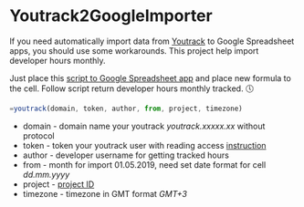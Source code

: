 # Youtrack2GoogleImporter

If you need automatically import data from [Youtrack](https://www.jetbrains.com/youtrack/) to Google Spreadsheet apps, you should use some workarounds. This project help import developer hours monthly. 

Just place this [script to Google Spreadsheet app](https://developers.google.com/apps-script/) and place new formula to the cell. Follow script return developer hours monthly tracked. 🕔

```js
=youtrack(domain, token, author, from, project, timezone)
```

- domain - domain name your youtrack _youtrack.xxxxx.xx_ without protocol
- token - token your youtrack user with reading access [instruction](https://www.jetbrains.com/help/youtrack/standalone/Manage-Permanent-Token.html)
- author - developer username for getting tracked hours
- from - month for import 01.05.2019, need set date format for cell _dd.mm.yyyy_
- project - [project ID](https://www.jetbrains.com/help/youtrack/standalone/Configuring-a-Project.html)
- timezone - timezone in GMT format _GMT+3_
